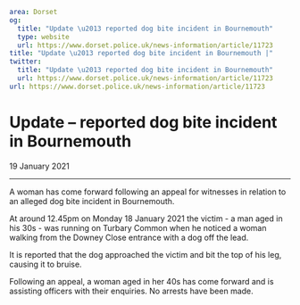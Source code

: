 ```yaml
area: Dorset
og:
  title: "Update \u2013 reported dog bite incident in Bournemouth"
  type: website
  url: https://www.dorset.police.uk/news-information/article/11723
title: "Update \u2013 reported dog bite incident in Bournemouth |"
twitter:
  title: "Update \u2013 reported dog bite incident in Bournemouth"
  url: https://www.dorset.police.uk/news-information/article/11723
url: https://www.dorset.police.uk/news-information/article/11723
```

# Update – reported dog bite incident in Bournemouth

19 January 2021

* * *

A woman has come forward following an appeal for witnesses in relation to an alleged dog bite incident in Bournemouth.

At around 12.45pm on Monday 18 January 2021 the victim - a man aged in his 30s - was running on Turbary Common when he noticed a woman walking from the Downey Close entrance with a dog off the lead.

It is reported that the dog approached the victim and bit the top of his leg, causing it to bruise.

Following an appeal, a woman aged in her 40s has come forward and is assisting officers with their enquiries. No arrests have been made.
